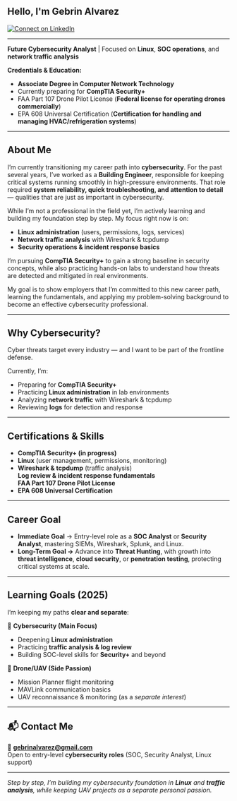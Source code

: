 ## Hello, I'm **Gebrin Alvarez**  

[![Connect on LinkedIn](https://img.shields.io/badge/LinkedIn-0077B5?style=for-the-badge&logo=linkedin&logoColor=white)](https://www.linkedin.com/in/gebrin-alvarez/)  

---

**Future Cybersecurity Analyst** | Focused on **Linux**, **SOC operations**, and **network traffic analysis**  

**Credentials & Education:**  
- **Associate Degree in Computer Network Technology**  
- Currently preparing for **CompTIA Security+**  
- FAA Part 107 Drone Pilot License (**Federal license for operating drones commercially**)  
- EPA 608 Universal Certification (**Certification for handling and managing HVAC/refrigeration systems**)  


---

## About Me  

I’m currently transitioning my career path into **cybersecurity**. For the past several years, I’ve worked as a **Building Engineer**, responsible for keeping critical systems running smoothly in high-pressure environments. That role required **system reliability, quick troubleshooting, and attention to detail** — qualities that are just as important in cybersecurity.  

While I’m not a professional in the field yet, I’m actively learning and building my foundation step by step. My focus right now is on:  
- **Linux administration** (users, permissions, logs, services)  
- **Network traffic analysis** with Wireshark & tcpdump  
- **Security operations & incident response basics**  

I’m pursuing **CompTIA Security+** to gain a strong baseline in security concepts, while also practicing hands-on labs to understand how threats are detected and mitigated in real environments.  

My goal is to show employers that I’m committed to this new career path, learning the fundamentals, and applying my problem-solving background to become an effective cybersecurity professional.  
  

---

##  Why Cybersecurity?  

Cyber threats target every industry — and I want to be part of the frontline defense.  

Currently, I’m:  
- Preparing for **CompTIA Security+**  
- Practicing **Linux administration** in lab environments  
- Analyzing **network traffic** with Wireshark & tcpdump  
- Reviewing **logs** for detection and response  

---

##  Certifications & Skills  

- **CompTIA Security+ (in progress)**  
- **Linux** (user management, permissions, monitoring)  
- **Wireshark & tcpdump** (traffic analysis)  
  **Log review & incident response fundamentals**  
  **FAA Part 107 Drone Pilot License**  
- **EPA 608 Universal Certification**  

---

## Career Goal  

- **Immediate Goal** → Entry-level role as a **SOC Analyst** or **Security Analyst**, mastering SIEMs, Wireshark, Splunk, and Linux.  
- **Long-Term Goal →** Advance into **Threat Hunting**, with growth into **threat intelligence**, **cloud security**, or **penetration testing**, protecting critical systems at scale.
  

---

## Learning Goals (2025)  

I’m keeping my paths **clear and separate**:  

🔹 **Cybersecurity (Main Focus)**  
- Deepening **Linux administration**  
- Practicing **traffic analysis & log review**  
- Building SOC-level skills for **Security+** and beyond  

🔹 **Drone/UAV (Side Passion)**  
- Mission Planner flight monitoring  
- MAVLink communication basics  
- UAV reconnaissance & monitoring (as a *separate interest*)  

---

## 📬 Contact Me  

📧 **gebrinalvarez@gmail.com**  
Open to entry-level **cybersecurity roles** (SOC, Security Analyst, Linux support)  

---

*Step by step, I’m building my cybersecurity foundation in **Linux** and **traffic analysis**, while keeping UAV projects as a separate personal passion.*  
